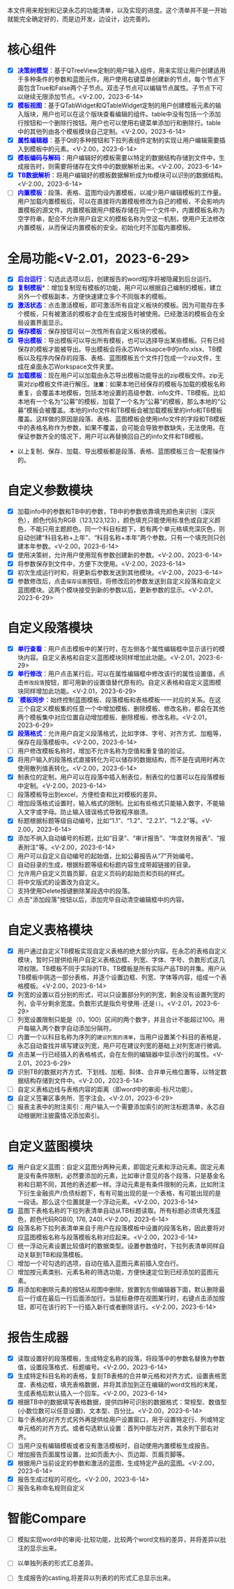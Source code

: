 本文件用来规划和记录永芯的功能清单，以及实现的进度。这个清单并不是一开始就能完全确定好的，而是边开发，边设计，边完善的。
# 核心组件
- [x] <span style="color:blue;">**决策树模型**</span>：基于QTreeView定制的用户输入组件，用来实现让用户创建适用于多种条件的参数和蓝图元件。用户使用右键菜单创建新的节点，每个节点下面包含True和False两个子节点。双击子节点可以编辑节点属性。子节点下可以继续无限添加节点。<V-2.00，2023-6-14>
- [x] <span style="color:blue;">**模板视图**</span>：基于QTabWidget和QTableWidget定制的用户创建模板元素的输入版块，用户也可以在这个版块查看编辑的组件。table中没有包括一个添加行按钮和一个删除行按钮。用户也可以使用右键菜单添加行和删除行。table中的其他列由各个模板模块自己定制。<V-2.00，2023-6-14>
- [x] <span style="color:blue;">**属性编辑器**</span>：基于Qt的多种按钮和下拉列表组件定制的实现让用户编辑需要插入到模板中的元素。<V-2.00，2023-6-14>
- [x] <span style="color:blue;">**模板编码与解码**</span>：用户编辑好的模板需要以特定的数据结构存储到文件中，生成报告时，则需要将储存在文件中的数据解析出来。<V-2.00，2023-6-14>
- [x] <span style="color:blue;">**TB数据解析**</span>：将用户编辑好的模板数据解析成为tb模块可以识别的数据结构。<V-2.00，2023-6-14>
- [ ] <span style="color:blue;">**内置模板**</span>：段落、表格、蓝图均设内置模板，以减少用户编辑模板的工作量。用户加载内置模板后，可以在直接将内置模板修改为自己的模板，不会影响内置模板的源文件。内置模板跟用户模板存储在同一个文件中，内置模板名称为空字符串，配合不允许用户自定义的模板名称为空这一机制，使用户无法修改内置模板，从而保证内置模板的安全。初始化时不加载内置模板。

# 全局功能<V-2.01，2023-6-29>
- [x] <span style="color:blue;">**后台运行**</span>：勾选此选项以后，创建报告的word程序将被隐藏到后台运行。
- [x] <span style="color:blue;">**复制模板**</span>*：增加复制现有模板的功能，用户可以根据自己编制的模板，建立另外一个模板副本，方便快速建立多个不同版本的模板。
- [x] <span style="color:blue;">**激活状态**</span>：点击激活模板，即可激活所有自定义板块的模板。因为可能存在多个模板，只有被激活的模板才会在生成报告时被使用。已经激活的模板会在全局设置界面显示。
- [x] <span style="color:blue;">**保存模板**</span>：保存按钮可以一次性所有自定义板块的模板。
- [x] <span style="color:blue;">**导出模板**</span>：导出模板可以导出所有模板，也可以选择导出某些模板。只有已经保存的模板才能被导出。导出模板会将永芯Worksapce中的info.xlsx、TB模板以及程序内保存的段落、表格、蓝图模板五个文件打包成一个zip文件，生成在桌面永芯Workspace文件夹里。
- [x] <span style="color:blue;">**加载模板**</span>：现在用户可以加载由永芯导出模板功能导出的zip模板文件。zip无需对zip模板文件进行解压。**`注意`**：如果本地已经保存的模板与加载的模板名称重复，会覆盖本地模板，包括本地设置的高级参数、info文件、TB模板。比如本地有一个名为“公募”的模板，加载了一个名为“公募”的模板，那么本地的“公募”模板会被覆盖。本地的info文件和TB模板会被加载模板里的info和TB模板覆盖。这样做的原因是段落、表格、蓝图模板会使用info文件的字段和TB模板中的表格名称作为参数，如果不覆盖，会可能会导致参数缺失，无法使用。在保证参数齐全的情况下，用户可以再替换回自己的info文件和TB模板。
- 以上复制、保存、加载、导出模板都是段落、表格、蓝图模板三合一配套操作的。

# 自定义参数模块
- [x] 加载info中的参数和TB中的参数，TB中的参数依靠填充颜色来识别（深灰色），颜色代码为RGB（123,123,123），颜色填充只能使用标准色或自定义颜色，不能只用主题颜色。同一个科目标题下，若有两个单元格填充深灰色，则自动创建“科目名称+上年”、“科目名称+本年”两个参数。只有一个填充则只创建本年参数。<V-2.00，2023-6-14>
- [x] 使用决策树，允许用户使用现有参数创建新的参数。<V-2.00，2023-6-14>
- [x] 将参数保存到文件中，方便下次使用。<V-2.00，2023-6-14>
- [x] 初次生成运行时和，将更新后参数发送到其他模块。<V-2.00，2023-6-14>
- [x] 参数修改后，点击`保存设置`按钮，将修改后的参数发送到自定义段落和自定义蓝图模块。这两个模块接受到新的参数以后，更新参数的显示。<V-2.01，2023-6-29>

# 自定义段落模块
- [x] <span style="color:blue;">**单行查看**</span>：用户点击模板中的某行时，在左侧各个属性编辑框中显示该行的模块内容。自定义表格和自定义蓝图模块同样增加此功能。<V-2.01，2023-6-29>
- [x] <span style="color:blue;">**单行修改**</span>：用户点击某行后，可以在属性编辑框中修改该行的属性设置值，点击`修改段落`按钮，即可用新的设置值替代原有的。自定义表格和自定义蓝图模块同样增加此功能。<V-2.01，2023-6-29>
- [x] <span style="color:blue;">**`模板同步**</span>：始终控制蓝图模板、段落模板和表格模板一一对应的关系。在这三个自定义模板集的任意一个中增加模板、删除模板、修改名称，都会在其他两个模板集中对应位置自动增加模板、删除模板、修改名称。<V-2.01，2023-6-29>
- [x] <span style="color:blue;">**段落格式**</span>：允许用户自定义段落格式，比如字体、字号、对齐方式、加粗等，保存在段落模板中。<V-2.00，2023-6-14>
- [ ] 用户修改模板名称时，增加不允许名称为空值和重复值的验证。
- [x] 将用户输入的段落格式直接转化为可以储存的数据结构，而不是在调用时再次使用散列值表转化。<V-2.00，2023-6-14>
- [x] 制表位的定制，用户可以在段落中插入制表位，制表位的位置可以在段落模板中定制。<V-2.00，2023-6-14>
- [ ] 段落模板导出到excel，方便检查和比对模板的差异。
- [ ] 增加段落格式设置时，输入格式的限制。比如有些格式只能输入数字，不能输入文字或字母。防止输入错误格式导致程序崩溃。
- [x] 标题根据标题等级自动编号，比如“1.1”、“1.2”、“2.2.1”、“1.2.2”等。<V-2.00，2023-6-14>
- [x] 添加不纳入自动编号的标题，比如“目录”、“审计报告”、“年度财务报表”、“报表附注”等。<V-2.00，2023-6-14>
- [ ] 用户可以自定义自动编号的起始值，比如公募报告从“7”开始编号。
- [ ] 自动目录的生成，根据标题等级和标题内容生成带超链接的目录。
- [ ] 允许用户自定义页眉页脚，自定义页码的起始页和页码的样式。
- [ ] 将中文版式的设置改为自定义。
- [ ] 支持使用Delete按键删除某段选中的段落。
- [ ] 点击"添加段落"按钮以后，添加完毕自动清空编辑框中的内容。

# 自定义表格模块
- [x] 用户通过自定义TB模板实现自定义表格的绝大部分内容。在永芯的表格自定义模块，暂时只提供给用户自定义表格边框、列宽、字体、字号、负数形式这几项权限。TB模板不同于实际的TB，TB模板是所有实际产品TB的并集。用户从TB模板中挑选一部分表格，并逐个设置边框、列宽、字体等内容，组成一个表格模板。<V-2.00，2023-6-14>
- [x] 列宽的设置以百分别的形式，可以只设置部分列的列宽，剩余没有设置列宽的列，会平分剩余宽度。负数形式是指负号使用`-`还是`()`。<V-2.01，2023-6-29>
- [ ] 列宽设置限制只能是（0，100）区间的两个数字，并且合计不能超过100。用户每输入两个数字自动添加分隔符。
- [ ] 内置一个以科目名称为序列的`建议列宽的清单`，当用户设置某个科目的表格是，永芯自动查找并填写建议列宽，用户可在建议列宽的基础上对列宽进行微调。
- [x] 点击某一行已经插入的表格格式，会在左侧的编辑器中显示改行的属性。<V-2.01，2023-6-29>
- [x] 识别TB的数据对齐方式、下划线、加粗、斜体、合并单元格位置等，以特定数据结构存储到文件中。<V-2.00，2023-6-14>
- [ ] 自定义表格边线与表格内容的距离（即word中的审阅-标尺功能）。
- [x] 自定义签署区事务所、签字注会。<V-2.01，2023-6-29>
- [ ] 报表主表中的附注索引：用户输入一个需要添加索引的附注标题清单，永芯自动根据附注披露情况添加索引。

# 自定义蓝图模块
- [x] 用户自定义蓝图：自定义蓝图分两种元素，即固定元素和浮动元素。固定元素是没有条件限制，必然要添加的元素，比如审计意见的各个段落，只是基金名称和日期不同，其他的表述都一样。浮动元素是有条件限制的元素，比如附注下衍生金融资产/负债标题下，有有可能出现的是一个表格，有可能出现的是一段话。那么这个位置就是一个浮动元素。<V-2.00，2023-6-14>
- [x] 蓝图下表格名称的下拉列表清单自动从TB标题读取。所有标题必须填充浅蓝色，颜色代码RGB(0, 176, 240).<V-2.00，2023-6-14>
- [X] 段落名称下拉列表清单来自于用户在段落模板中设置的段落名称，因此要将对应蓝图模板名称与段落模板名称对应起来。<V-2.00，2023-6-14>
- [ ] 统一浮动元素设置比较值时的数据类型。设置参数值时，下拉列表清单同样自动关联到TB和段落模板。
- [ ] 增加一个可勾选的选项，自动在插入蓝图元素前插入空白行。
- [ ] 增加按元素类别、元素名称的筛选功能，方便快速定位到已经添加的蓝图元素。
- [x] 将添加和删除元素的按钮从视图中删除，放置到左侧编辑器下面，默认删除最后一行或在最后一行后面添加行。当鼠标悬停在视图某行时，右键点击添加按钮，即可在该行的下一行插入新行或者删除该行。<V-2.00，2023-6-14>

# 报告生成器
- [x] 读取设置好的段落模板，生成特定名称的段落，将段落中的参数名替换为参数值，设置段落格式、标题编号。<V-2.00，2023-6-14>
- [x] 生成特定科目名称的表格，复刻TB表格的合并单元格和对齐方式，设置表格宽度、表格边框，填充表格数据，并将其添加到正在编辑的word文档的末尾，生成表格后默认插入一个回车。<V-2.00，2023-6-14>
- [x] 根据TB中的数据填写表格数据，提供四种可识别的数据格式：常规型、数值型(小数位数可以任意设置)、文本型、百分比。<V-2.00，2023-6-14>
- [ ] 每个表格的对齐方式另外再提供给用户设置窗口，用于设置特定行、列或特定单元格的对齐方式。或者勾选默认设置：首列中部左对齐，其余列下部右对齐。
- [ ] 当用户没有编辑模板或者没有激活模板时，自动使用内置模板生成报告。
- [ ] 增加报告页面属性设置，比如页面大小、页边距、页眉页脚等。
- [x] 根据用户当前设定的参数和激活的蓝图，生成特定产品的蓝图。<V-2.00，2023-6-14>
- [x] 报告生成过程的可视化。<V-2.00，2023-6-14>
- [ ] 报告名称命名规则自定义

# 智能Compare
- [ ] 模拟实现word中的审阅-比较功能，比较两个word文档的差异，并将差异以批注的显示出来。
- [ ] 以单独列表的形式汇总差异。
- [ ] 生成报告的casting,将差异以列表的的形式汇总显示出来。

